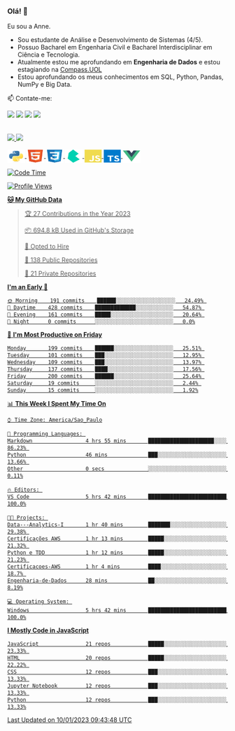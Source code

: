 ### Olá! 👋
Eu sou a Anne. 
- Sou estudante de Análise e Desenvolvimento de Sistemas (4/5).
- Possuo Bacharel em Engenharia Civil e Bacharel Interdisciplinar em Ciência e Tecnologia.
- Atualmente estou me aprofundando em **Engenharia de Dados** e estou estagiando na [Compass.UOL](https://compass.uol/pt/home/) 
- Estou aprofundando os meus conhecimentos em SQL, Python, Pandas, NumPy e Big Data.

📫 Contate-me: 

<div>
<a href="https://www.instagram.com/annekarolinefc/" target="_blank"><img src="https://img.shields.io/badge/-Instagram-%23E4405F?style=for-the-badge&logo=instagram&logoColor=white" target="_blank"></a> 
<a href = "mailto:annekarolinefc@gmail.com"><img src="https://img.shields.io/badge/-Gmail-%23333?style=for-the-badge&logo=gmail&logoColor=white" target="_blank"></a>
<a href="https://www.linkedin.com/in/devannekarolinefc/" target="_blank"><img src="https://img.shields.io/badge/-LinkedIn-%230077B5?style=for-the-badge&logo=linkedin&logoColor=white" target="_blank"></a> 
<a href="https://api.whatsapp.com/send?phone=5533991375118&text=Ol%C3%A1%20Anne!%20" target="_blank"><img src="https://img.shields.io/badge/WhatsApp-25D366?style=for-the-badge&logo=whatsapp&logoColor=white" target="_blank"></a>
</div>

</br>

</br>
<div>
  <a href="https://github.com/annekarolinefc">
  <img height="180em" src="https://github-readme-stats.vercel.app/api?username=annekarolinefc&show_icons=true&theme=dracula&include_all_commits=true&count_private=true"/>
  <img height="180em" src="https://github-readme-stats.vercel.app/api/top-langs/?username=annekarolinefc&layout=compact&langs_count=7&theme=dracula"/>
</div>
  
  <div style="display: inline_block"><br>  
  <img align="center" alt="Anne-Python" height="30" width="40" src="https://raw.githubusercontent.com/devicons/devicon/master/icons/python/python-original.svg">
  <img align="center" alt="Anne-HTML" height="30" width="40" src="https://raw.githubusercontent.com/devicons/devicon/master/icons/html5/html5-original.svg">
  <img align="center" alt="Anne-CSS" height="30" width="40"
 src="https://raw.githubusercontent.com/devicons/devicon/master/icons/css3/css3-original.svg">
  <img align="center" alt="Anne-Bulma" height="30" width="40"
 src="https://github.com/devicons/devicon/blob/master/icons/bulma/bulma-plain.svg">
  <img align="center" alt="Anne-Js" height="30" width="40" src="https://raw.githubusercontent.com/devicons/devicon/master/icons/javascript/javascript-plain.svg">
    <img align="center" alt="Anne-Ts" height="30" width="40" src="https://github.com/devicons/devicon/blob/master/icons/typescript/typescript-original.svg">
      <img align="center" alt="Anne-Vue" height="30" width="40" src="https://github.com/devicons/devicon/blob/master/icons/vuejs/vuejs-original.svg">
</div>
<!--
  <img align="center" alt="Anne-An" height="30" width="40" src="https://github.com/devicons/devicon/blob/master/icons/angularjs/angularjs-original.svg">

-->
</br>
</br>
</br>
<!--START_SECTION:waka-->
![Code Time](http://img.shields.io/badge/Code%20Time-123%20hrs%2059%20mins-blue)

![Profile Views](http://img.shields.io/badge/Profile%20Views-1-blue)

**🐱 My GitHub Data** 

> 🏆 27 Contributions in the Year 2023
 > 
> 📦 694.8 kB Used in GitHub's Storage 
 > 
> 💼 Opted to Hire
 > 
> 📜 138 Public Repositories 
 > 
> 🔑 21 Private Repositories  
 > 
**I'm an Early 🐤** 

```text
🌞 Morning    191 commits    ██████░░░░░░░░░░░░░░░░░░░   24.49% 
🌇 Daytime    428 commits    █████████████░░░░░░░░░░░░   54.87% 
🌃 Evening    161 commits    █████░░░░░░░░░░░░░░░░░░░░   20.64% 
🌙 Night      0 commits      ░░░░░░░░░░░░░░░░░░░░░░░░░   0.0%

```
📅 **I'm Most Productive on Friday** 

```text
Monday       199 commits    ██████░░░░░░░░░░░░░░░░░░░   25.51% 
Tuesday      101 commits    ███░░░░░░░░░░░░░░░░░░░░░░   12.95% 
Wednesday    109 commits    ███░░░░░░░░░░░░░░░░░░░░░░   13.97% 
Thursday     137 commits    ████░░░░░░░░░░░░░░░░░░░░░   17.56% 
Friday       200 commits    ██████░░░░░░░░░░░░░░░░░░░   25.64% 
Saturday     19 commits     ░░░░░░░░░░░░░░░░░░░░░░░░░   2.44% 
Sunday       15 commits     ░░░░░░░░░░░░░░░░░░░░░░░░░   1.92%

```


📊 **This Week I Spent My Time On** 

```text
⌚︎ Time Zone: America/Sao_Paulo

💬 Programming Languages: 
Markdown                 4 hrs 55 mins       █████████████████████░░░░   86.23% 
Python                   46 mins             ███░░░░░░░░░░░░░░░░░░░░░░   13.66% 
Other                    0 secs              ░░░░░░░░░░░░░░░░░░░░░░░░░   0.11%

🔥 Editors: 
VS Code                  5 hrs 42 mins       █████████████████████████   100.0%

🐱‍💻 Projects: 
Data---Analytics-I       1 hr 40 mins        ███████░░░░░░░░░░░░░░░░░░   29.38% 
Certificações AWS        1 hr 13 mins        █████░░░░░░░░░░░░░░░░░░░░   21.32% 
Python e TDD             1 hr 12 mins        █████░░░░░░░░░░░░░░░░░░░░   21.23% 
Certificacoes-AWS        1 hr 4 mins         ████░░░░░░░░░░░░░░░░░░░░░   18.7% 
Engenharia-de-Dados      28 mins             ██░░░░░░░░░░░░░░░░░░░░░░░   8.19%

💻 Operating System: 
Windows                  5 hrs 42 mins       █████████████████████████   100.0%

```

**I Mostly Code in JavaScript** 

```text
JavaScript               21 repos            █████░░░░░░░░░░░░░░░░░░░░   23.33% 
HTML                     20 repos            █████░░░░░░░░░░░░░░░░░░░░   22.22% 
CSS                      12 repos            ███░░░░░░░░░░░░░░░░░░░░░░   13.33% 
Jupyter Notebook         12 repos            ███░░░░░░░░░░░░░░░░░░░░░░   13.33% 
Python                   12 repos            ███░░░░░░░░░░░░░░░░░░░░░░   13.33%

```



 Last Updated on 10/01/2023 09:43:48 UTC
<!--END_SECTION:waka-->
  
